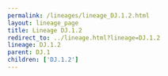 ```yaml
---
permalink: /lineages/lineage_DJ.1.2.html
layout: lineage_page
title: Lineage DJ.1.2
redirect_to: ../lineage.html?lineage=DJ.1.2
lineage: DJ.1.2
parent: DJ.1
children: ['DJ.1.2']
---
```

